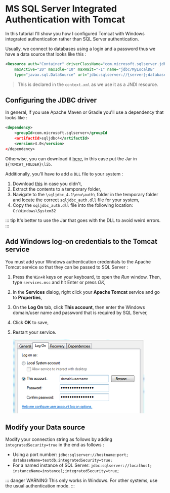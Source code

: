 # MS SQL Server Integrated Authentication with Tomcat

In this tutorial I'll show you how I configured Tomcat with Windows integrated authentication rather than SQL Server authentication.

Usually, we connect to databases using a login and a password thus we have a data source that looks like this :

```xml
<Resource auth="Container" driverClassName="com.microsoft.sqlserver.jdbc.SQLServerDriver" 
	maxActive="20" maxIdle="10" maxWait="-1" name="jdbc/MyLocalDB" 			
    type="javax.sql.DataSource" url="jdbc:sqlserver://{server};database={database};user={user};password={password}"/>
```

> This is declared in the `context.xml` as we use it as a JNDI resource.

## Configuring the JDBC driver

In general, if you use Apache Maven or Gradle you'll use a dependency that looks like :

```xml
<dependency>
	<groupId>com.microsoft.sqlserver</groupId
	<artifactId>sqljdbc4</artifactId>
	<version>4.0</version>
</dependency>
```

Otherwise, you can download it [here](https://www.microsoft.com/en-us/download/details.aspx?id=54670), in this case put the Jar in `${TOMCAT_FOLDER}\lib`.

Additionally, you'll have to add a `DLL` file to your system :

1. Download [this](https://www.microsoft.com/en-us/download/details.aspx?id=54670) in case you didn't,
2. Extract the contents to a temporary folder,
3. Navigate to the `\sqljdbc_4.1\enu\auth\` folder in the temporary folder and locate the correct `sqljdbc_auth.dll` file for your system,
4. Copy the `sqljdbc_auth.dll` file into the following location: `C:\Windows\System32`

::: tip
It's better to use the Jar that goes with the DLL to avoid weird errors.
:::

## Add Windows log-on credentials to the Tomcat service

You must add your Windows authentication credentials to the Apache Tomcat service so that they can be passed to SQL Server :

1. Press the `Win+R` keys on your keyboard, to open the *Run* window. Then, type `services.msc` and hit Enter or press *OK*,

2. In the **Services** dialog, right click your **Apache Tomcat** service and go to **Properties**,

3. On the **Log On** tab, click **This account**, then enter the Windows domain/user name and password that is required by SQL Server,

4. Click **OK** to save,

5. Restart your service.

   ![](./integrated-auth.png)

## Modify your Data source

Modify your connection string as follows by adding `integratedSecurity=true` in the end as follows :

- Using a port number:
  `jdbc:sqlserver://hostname:port; databaseName=testdb;integratedSecurity=true;`
- For a named instance of SQL Server:
  `jdbc:sqlserver://localhost; instanceName=instance1;integratedSecurity=true;`



::: danger WARNING
This only works in Windows. For other systems, use the usual authentication mode.
:::